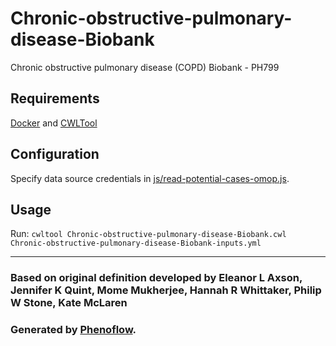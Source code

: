 # Chronic-obstructive-pulmonary-disease-Biobank

Chronic obstructive pulmonary disease (COPD) Biobank - PH799

## Requirements

[Docker](https://docs.docker.com/install/) and [CWLTool](https://github.com/common-workflow-language/cwltool#install)

## Configuration

Specify data source credentials in [js/read-potential-cases-omop.js](js/read-potential-cases-omop.js).

## Usage

Run: `cwltool Chronic-obstructive-pulmonary-disease-Biobank.cwl Chronic-obstructive-pulmonary-disease-Biobank-inputs.yml`

***

### Based on original definition developed by Eleanor L Axson, Jennifer K Quint, Mome Mukherjee, Hannah R Whittaker, Philip W Stone, Kate McLaren
### Generated by [Phenoflow](https://kclhi.org/phenoflow).
